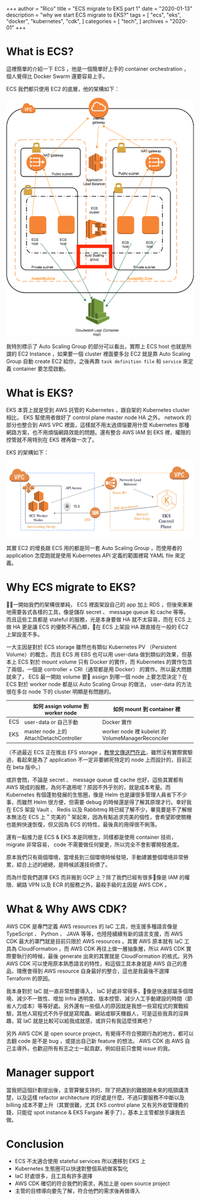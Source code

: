 +++
author = "Rico"
title = "ECS migrate to EKS part 1"
date = "2020-01-13"
description = "why we start ECS migrate to EKS?"
tags = [
    "ecs",
    "eks",
    "docker",
    "kubernetes",
    "cdk",
]
categories = [
    "tech",
]
archives = "2020-01"
+++

# What is ECS?

這裡簡單的介紹一下 ECS ，他是一個簡單好上手的 container orchestration ，個人覺得比 Docker Swarm 還要容易上手。

ECS 我們都只使用 EC2 的底層，他的架構如下：

![ecs-architecture](/ecs-architecture.png)

我特別標示了 Auto Scaling Group 的部分可以看出，實際上 ECS host 也就是所謂的 EC2 Instance ，如果要一個 cluster 裡面要多台 EC2 就是靠 Auto Scaling Group 自動 create EC2 給你，之後再靠 `task definition file` 和 `service` 來定義 container 要怎麼啟動。

# What is EKS?

EKS 本質上就是受到 AWS 託管的 Kubernetes ，跟自架的 Kubernetes cluster 相比， EKS 幫使用者做好了 control plane master node HA 之外， network 的部分也整合到 AWS VPC 裡面，這樣就不用太過煩惱要用什麼 Kubernetes 那種網路方案，也不用煩惱網路效能的問題。還有整合 AWS IAM 到 EKS 裡，權限的控管就不用特別在 EKS 裡再做一次了。

EKS 的架構如下：

![eks-architecture](/eks-architecture.png)

其實 EC2 的增長跟 ECS 用的都是同一套 Auto Scaling Group ，而使用者的 application 怎麼跑就是使用 Kubernetes API 定義的範圍裡寫 YAML file 來定義。

# Why ECS migrate to EKS?

一開始我們的架構很單純， ECS 裡面架設自己的 app 加上 RDS ，但後來漸漸地需要各式各樣的工具，像是儲存 secret 、 message queue 和 cache 等等。而且這些工具都是 stateful 的服務，光是本身要做 HA 就不太容易，而在 ECS 上做 HA 更是讓 ECS 的優勢不再凸顯，在 ECS 上架設 HA 跟直接在一般的 EC2 上架設差不多。

一大主因是對於 ECS storage 雖然也有類似 Kubernetes PV （Persistent Volume）的概念，而且 ECS 用 EBS 也可以用 user-data 做到類似的效果，但基本上 ECS 對於 mount volume 只有 Docker 的實作，而 Kubernetes 的實作包含了兩個，一個是 controller + CRI（通常都是用 Docker） 的實作。所以最大問題就來了， ECS 最一開始 volume 要 assign 到哪一個 node 上要怎麼決定？在 ECS 對於 worker node 都是以 Auto Scaling Group 的做法， user-data 的方法很在多台 node 下的 cluster 明顯是有問題的。


|     | 如何 assign volume 到 worker node       | 如何 mount 到 container 裡                        |
|-----|-----------------------------------------|---------------------------------------------------|
| ECS | user-data or 自己手動                   | Docker 實作                                       |
| EKS | master node 上的 AttachDetachController | worker node 裡 kubelet 的 VolumeManagerReconciler |



（不過最近 ECS 正在推出 EFS storage ，[教學文傳送門在此](https://docs.aws.amazon.com/AmazonECS/latest/developerguide/using_efs.html)，雖然沒有實際實驗過，看起來是為了 application 不一定非要綁死特定的 node 上而設計的，目前正在 beta 版中。）

或許會問，不論是 secret 、 message queue 或 cache 也好，這些其實都有 AWS 現成的服務，為何不選用呢？原因不外乎別的，就是成本考量。而 Kubernetes 有個蓬勃發展的生態圈，像是 Helm 也是讓很多管理人員省下不少事，而雖然 Helm 很方便，但需要 debug 的時候還是得了解其原理才行。幸好我在 ECS 架設 Vault 、 Redis 以及 Rabbitmq 時已經了解不少，畢竟要是不了解根本無法在 ECS 上＂完美的＂架起來，因為有點追求完美的個性，會希望即使關機也能夠快速恢復，但又因為 ECS 的特性，最後真的用得很不俐落。

還有一點推力是 ECS & EKS 本是同根生，同樣都是使用 container 技術， migrate 非常容易， code 不需要做任何變更，所以完全不會影響開發進度。

原本我們只有兩個環境，當增長到三個環境時候發現，手動建置整個環境非常勞累，綜合上述的總總，是時候該還技術債了。

而為什麼我們選擇 EKS 而非搬到 GCP 上？除了我們已經有很多像是 IAM 的權限、網路 VPN 以及 ECR 的服務之外，最殺手級的主因是 AWS CDK 。

# What & Why AWS CDK?

AWS CDK 是專門定義 AWS resources 的 IaC 工具，他支援多種語言像是 TypeScript 、 Python 、 JAVA 等等，也陸陸續續有新的語言支援，而 AWS CDK 最大的罩門就是目前只限於 AWS resources 。其實 AWS 原本就有 IaC 工具為 CloudFormation ，而 AWS CDK 再往上做一層抽象層，所以 AWS CDK 實際要執行的時候，最後 generate 出來的其實就是 CloudFormation 的格式。另外 AWS CDK 可以使用原本熟悉語言的特性，和這個工具本身就是 AWS 自己的產品，理應會得到 AWS resource 自身最好的整合，這也是我最後不選擇 Terraform 的原因。

我本身對於 IaC 就一直非常想要導入， IaC 好處非常得多，像是快速部屬多個環境、減少不一致性、增加 Infra 透明度、版本控管、減少人工手動建設的時間（節省人力成本）等等好處。另外還有一些個人的原因就是我想一些寫程式的實戰經驗，其他人寫程式不外乎就是寫爬蟲、網站或聊天機器人，可是這些我真的沒興趣，寫 IaC 就是比較可以給我成就感，或許只有我這麼怪異吧？

另外 AWS CDK 是 open source project，有覺得不符合預期行為的地方，都可以去翻 code 是不是 bug ，或提出自己新 feature 的想法。 AWS CDK 由 AWS 自己主導外，也歡迎所有有志之士一起貢獻，例如目前只會開 issue 的我。

# Manager support

當我把這個計劃提出後，主管算蠻支持的，除了把遇到的難題跟未來的瓶頸講清楚，以及這樣 refactor architecture 的好處是什麼，不過只要服務不中斷以及 billing 成本不要上升（其實很難，尤其 EKS control plane 又有另外收管理費的錢，只能從 spot instance & EKS Fargate 著手了），基本上主管都放手讓我去做。

# Conclusion

* ECS 不太適合使用 stateful services 所以遷移到 EKS 上
* Kubernetes 生態圈可以快速對整個系統做客製化
* IaC 好處很多，且工具有許多選擇
* AWS CDK 確切的符合我們的需求，再加上是 open source project
* 主管的目標導向要先了解，符合他們的需求後再做導入
